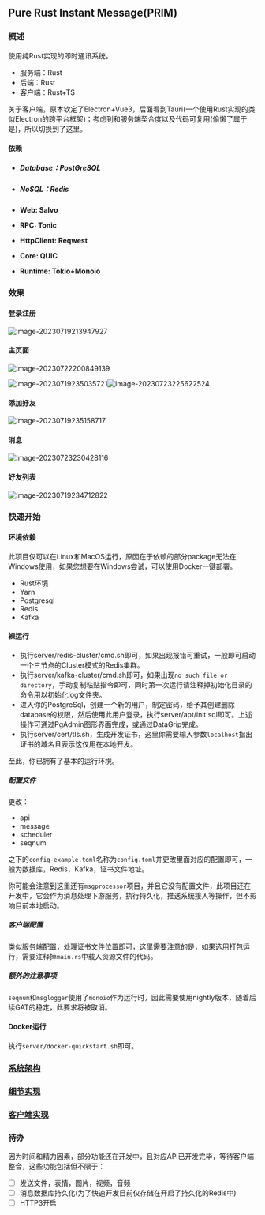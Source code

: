 ## Pure Rust Instant Message(PRIM)

### 概述

使用纯Rust实现的即时通讯系统。

- 服务端：Rust
- 后端：Rust
- 客户端：Rust+TS

关于客户端，原本钦定了Electron+Vue3，后面看到Tauri(一个使用Rust实现的类似Electron的跨平台框架)；考虑到和服务端契合度以及代码可复用(偷懒了属于是)，所以切换到了这里。

#### 依赖

- ##### Database：PostGreSQL

- ##### NoSQL：Redis

- **Web: Salvo**

- **RPC: Tonic**

- **HttpClient: Reqwest**

- **Core: QUIC**

- **Runtime: Tokio+Monoio**

### 效果

#### 登录注册

![image-20230719213947927](./doc/image-20230719213947927.png)

#### 主页面

![image-20230722200849139](/Users/joker/RustProjects/prim/doc/image-20230722200849139.png)

![image-20230719235035721](./doc/image-20230719235035721.png)![image-20230723225622524](/Users/joker/RustProjects/prim/doc/image-20230723225622524.png)

#### 添加好友

![image-20230719235158717](./doc/image-20230719235158717.png)

#### 消息

![image-20230723230428116](/Users/joker/RustProjects/prim/doc/image-20230723230428116.png)

#### 好友列表

![image-20230719234712822](./doc/image-20230719234712822.png)

### 快速开始

#### 环境依赖

此项目仅可以在Linux和MacOS运行，原因在于依赖的部分package无法在Windows使用，如果您想要在Windows尝试，可以使用Docker一键部署。

- Rust环境
- Yarn
- Postgresql
- Redis
- Kafka

#### 裸运行

- 执行server/redis-cluster/cmd.sh即可，如果出现报错可重试，一般即可启动一个三节点的Cluster模式的Redis集群。
- 执行server/kafka-cluster/cmd.sh即可，如果出现`no such file or directory`，手动复制粘贴指令即可，同时第一次运行请注释掉初始化目录的命令用以初始化log文件夹。
- 进入你的PostgreSql，创建一个新的用户，制定密码，给予其创建删除database的权限，然后使用此用户登录，执行server/apt/init.sql即可。上述操作可通过PgAdmin图形界面完成，或通过DataGrip完成。
- 执行server/cert/tls.sh，生成开发证书，这里你需要输入参数`localhost`指出证书的域名且表示这仅用在本地开发。

至此，你已拥有了基本的运行环境。

##### 配置文件

更改：

- api
- message
- scheduler
- seqnum

之下的`config-example.toml`名称为`config.toml`并更改里面对应的配置即可，一般为数据库，Redis，Kafka，证书文件地址。

你可能会注意到这里还有`msgprocessor`项目，并且它没有配置文件，此项目还在开发中，它会作为消息处理下游服务，执行持久化，推送系统接入等操作，但不影响目前本地启动。

##### 客户端配置

类似服务端配置，处理证书文件位置即可，这里需要注意的是，如果选用打包运行，需要注释掉`main.rs`中载入资源文件的代码。

##### 额外的注意事项

`seqnum`和`msglogger`使用了`monoio`作为运行时，因此需要使用nightly版本，随着后续GAT的稳定，此要求将被取消。

#### Docker运行

执行`server/docker-quickstart.sh`即可。

### [系统架构](./doc/1.md)

### [细节实现](./doc/2.md)

### [客户端实现](./doc/3.md)

### 待办

因为时间和精力因素，部分功能还在开发中，且对应API已开发完毕，等待客户端整合，这些功能包括但不限于：

 - [ ] 发送文件，表情，图片，视频，音频
 - [ ] 消息数据库持久化(为了快速开发目前仅存储在开启了持久化的Redis中)
 - [ ] HTTP3开启
